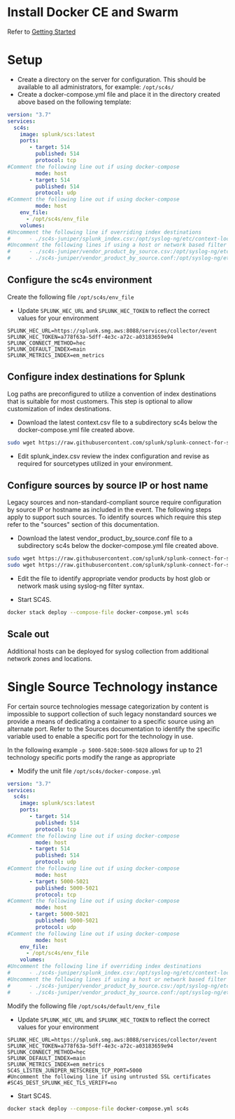 
# Install Docker CE and Swarm

Refer to [Getting Started](https://docs.docker.com/get-started/)

# Setup

* Create a directory on the server for configuration. This should be available to all administrators, for example:
``/opt/sc4s/``
* Create a docker-compose.yml file and place it in the directory created above based on the following template:

```yaml
version: "3.7"
services:
  sc4s:
    image: splunk/scs:latest
    ports:  
       - target: 514
         published: 514
         protocol: tcp
#Comment the following line out if using docker-compose
         mode: host
       - target: 514
         published: 514
         protocol: udp
#Comment the following line out if using docker-compose         
         mode: host
    env_file:
      - /opt/sc4s/env_file
    volumes:
#Uncomment the following line if overriding index destinations    
#      - ./sc4s-juniper/splunk_index.csv:/opt/syslog-ng/etc/context-local/splunk_index.csv
#Uncomment the following lines if using a host or network based filter and log_path
#      - ./sc4s-juniper/vendor_product_by_source.csv:/opt/syslog-ng/etc/context-local/vendor_product_by_source.csv
#      - ./sc4s-juniper/vendor_product_by_source.conf:/opt/syslog-ng/etc/context-local/vendor_product_by_source.conf

```

## Configure the sc4s environment

Create the following file ``/opt/sc4s/env_file``

* Update ``SPLUNK_HEC_URL`` and ``SPLUNK_HEC_TOKEN`` to reflect the correct values for your environment

```dotenv
SPLUNK_HEC_URL=https://splunk.smg.aws:8088/services/collector/event
SPLUNK_HEC_TOKEN=a778f63a-5dff-4e3c-a72c-a03183659e94
SPLUNK_CONNECT_METHOD=hec
SPLUNK_DEFAULT_INDEX=main
SPLUNK_METRICS_INDEX=em_metrics
```

## Configure index destinations for Splunk 

Log paths are preconfigured to utilize a convention of index destinations that is suitable for most customers. This step is optional to allow customization of index destinations.

* Download the latest context.csv file to a subdirectory sc4s below the docker-compose.yml file created above.

```bash
sudo wget https://raw.githubusercontent.com/splunk/splunk-connect-for-syslog/master/package/etc/context-local/splunk_index.csv
```
* Edit splunk_index.csv review the index configuration and revise as required for sourcetypes utilized in your environment.

## Configure sources by source IP or host name

Legacy sources and non-standard-compliant source require configuration by source IP or hostname as included in the event. The following steps apply to support such sources. To identify sources which require this step refer to the "sources" section of this documentation. 

* Download the latest vendor_product_by_source.conf file to a subdirectory sc4s below the docker-compose.yml file created above.
```bash
sudo wget https://raw.githubusercontent.com/splunk/splunk-connect-for-syslog/master/package/etc/context-local/vendor_product_by_source.conf
sudo wget https://raw.githubusercontent.com/splunk/splunk-connect-for-syslog/master/package/etc/context-local/vendor_product_by_source.csv
```
* Edit the file to identify appropriate vendor products by host glob or network mask using syslog-ng filter syntax.

* Start SC4S.

```bash
docker stack deploy --compose-file docker-compose.yml sc4s
```


## Scale out

Additional hosts can be deployed for syslog collection from additional network zones and locations.


# Single Source Technology instance

For certain source technologies message categorization by content is impossible to support collection 
of such legacy nonstandard sources we provide a means of dedicating a container to a specific source using
an alternate port. 
Refer to the Sources documentation to identify the specific variable used to enable a specific port for the technology in use.

In the following example ``-p 5000-5020:5000-5020`` allows for up to 21 technology specific ports modify the range as appropriate

* Modify the unit file ``/opt/sc4s/docker-compose.yml``
```yaml
version: "3.7"
services:
  sc4s:
    image: splunk/scs:latest
    ports:  
       - target: 514
         published: 514
         protocol: tcp
#Comment the following line out if using docker-compose
         mode: host
       - target: 514
         published: 514
         protocol: udp
#Comment the following line out if using docker-compose         
         mode: host
       - target: 5000-5021
         published: 5000-5021
         protocol: tcp
#Comment the following line out if using docker-compose
         mode: host
       - target: 5000-5021
         published: 5000-5021
         protocol: udp
#Comment the following line out if using docker-compose         
         mode: host
    env_file:
      - /opt/sc4s/env_file
    volumes:
#Uncomment the following line if overriding index destinations    
#      - ./sc4s-juniper/splunk_index.csv:/opt/syslog-ng/etc/context-local/splunk_index.csv
#Uncomment the following lines if using a host or network based filter and log_path
#      - ./sc4s-juniper/vendor_product_by_source.csv:/opt/syslog-ng/etc/context-local/vendor_product_by_source.csv
#      - ./sc4s-juniper/vendor_product_by_source.conf:/opt/syslog-ng/etc/context-local/vendor_product_by_source.conf
```

Modify the following file ``/opt/sc4s/default/env_file`` 

* Update ``SPLUNK_HEC_URL`` and ``SPLUNK_HEC_TOKEN`` to reflect the correct values for your environment

```dotenv
SPLUNK_HEC_URL=https://splunk.smg.aws:8088/services/collector/event
SPLUNK_HEC_TOKEN=a778f63a-5dff-4e3c-a72c-a03183659e94
SPLUNK_CONNECT_METHOD=hec
SPLUNK_DEFAULT_INDEX=main
SPLUNK_METRICS_INDEX=em_metrics
SC4S_LISTEN_JUNIPER_NETSCREEN_TCP_PORT=5000
#Uncomment the following line if using untrusted SSL certificates
#SC4S_DEST_SPLUNK_HEC_TLS_VERIFY=no
```

* Start SC4S.

```bash
docker stack deploy --compose-file docker-compose.yml sc4s
```

